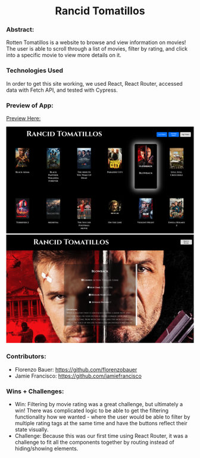 <h1 align="center"> Rancid Tomatillos </h1>

### Abstract:

Rotten Tomatillos is a website to browse and view information on movies! The user is able to scroll through a list of movies, filter by rating, and click into a specific movie to view more details on it.

### Technologies Used

In order to get this site working, we used React, React Router, accessed data with Fetch API, and tested with Cypress.

### Preview of App:
[Preview Here:](https://rushyyz.live/rancid-tomatillos)

<img src="src/demoImage1.png" alt="Rotten Tomatillos - Movies Page" width="1000" height="auto">
<img src="src/demoImage2.png" alt="Rotten Tomatillos - Movies Details Page" width="1000" height="auto">


### Contributors:

- Florenzo Bauer: https://github.com/florenzobauer
- Jamie Francisco: https://github.com/jamiefrancisco

### Wins + Challenges:

* Win: Filtering by movie rating was a great challenge, but ultimately a win! There was complicated logic to be able to get the filtering functionality how we wanted - where the user would be able to filter by multiple rating tags at the same time and have the buttons reflect their state visually.
* Challenge: Because this was our first time using React Router, it was a challenge to fit all the components together by routing instead of hiding/showing elements.

